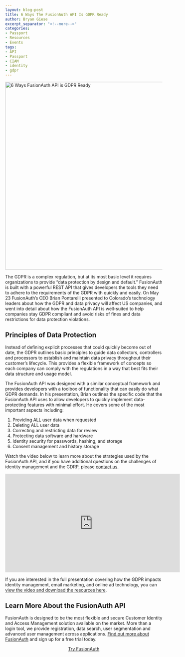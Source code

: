 ```yaml
---
layout: blog-post
title: 6 Ways The FusionAuth API Is GDPR Ready
author: Bryan Giese
excerpt_separator: "<!--more-->"
categories:
- Passport
- Resources
- Events
tags:
- API
- Passport
- CIAM
- identity
- gdpr
---
```

<p><img class="aligncenter size-full wp-image-9111" src="" alt="6 Ways FusionAuth API is GDPR Ready" width="1200" height="600"></p>
<p>The GDPR is a complex regulation, but at its most basic level it requires organizations to provide “data protection by design and default.” FusionAuth is built with a powerful REST API that gives developers the tools they need to adhere to the requirements of the GDPR with quickly and easily. On May 23 FusionAuth’s CEO Brian Pontarelli presented to Colorado’s technology leaders about how the GDPR and data privacy will affect US companies, and went into detail about how the FusionAuth API is well-suited to help companies stay GDPR compliant and avoid risks of fines and data restrictions for data protection violations.</p>
<p><!--more--></p>
<h2>Principles of Data Protection</h2>
<p>Instead of defining explicit processes that could quickly become out of date, the GDPR outlines basic principles to guide data collectors, controllers and processors to establish and maintain data privacy throughout their customer’s lifecycle. This provides a flexible framework of concepts so each company can comply with the regulations in a way that best fits their data structure and usage model.</p>
<p>The FusionAuth API was designed with a similar conceptual framework and provides developers with a toolbox of functionality that can easily do what GDPR demands. In his presentation, Brian outlines the specific code that the FusionAuth API uses to allow developers to quickly implement data-protecting features with minimal effort. He covers some of the most important aspects including:</p>
<ol>
<li>Providing ALL user data when requested</li>
<li>Deleting ALL user data</li>
<li>Correcting and restricting data for review</li>
<li>Protecting data software and hardware</li>
<li>Identity security for passwords, hashing, and storage</li>
<li>Consent management and history storage</li>
</ol>
<p>Watch the video below to learn more about the strategies used by the FusionAuth API, and if you have additional questions on the challenges of identity management and the GDRP, please <a href="/contact-sales?utm_source=post&amp;utm_medium=internal&amp;utm_campaign=site" target="_blank" rel="noopener">contact us</a>.</p>
<p style="text-align: center;"><iframe width="560" height="315" src="https://www.youtube.com/embed/Fah18FYbBHk?rel=0&amp;showinfo=0" frameborder="0" allow="autoplay; encrypted-media" allowfullscreen="allowfullscreen"></iframe></p>
<p>If you are interested in the full presentation covering how the GDPR impacts identity management, email marketing, and online ad technology, you can <a href="/blog/2018/05/29/gdpr-and-data-privacy-summary/?utm_source=post&amp;utm_medium=internal&amp;utm_campaign=site" target="_blank" rel="noopener">view the video and download the resources here</a>.</p>
<h2>Learn More About the FusionAuth API</h2>
<p>FusionAuth is designed to be the most flexible and secure Customer Identity and Access Management solution available on the market. More than a login tool, we provide registration, data search, user segmentation and advanced user management across applications. <a href="/products/identity-user-management?utm_source=post&amp;utm_medium=internal&amp;utm_campaign=site" target="_blank" rel="noopener">Find out more about FusionAuth</a> and sign up for a free trial today.</p>
<p style="text-align: center;"><a class="orange-button-material small w-button" href="https://goo.gl/kk4igG">Try FusionAuth</a></p>
